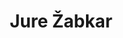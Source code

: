 ---
SICRIS: 15295
draft: false
fixName: jure_žabkar
lab: Artificial Intelligence Laboratory
labPos: Laboratory Member
location: R3.54 - Laboratorij LUI
mailInfo: jure.zabkar@fri.uni-lj.si
officeHours: null
profName: Assist. Prof. Jure Žabkar, PhD
profTitle: Assistant
telephoneInfo: null
title: Jure Žabkar
---